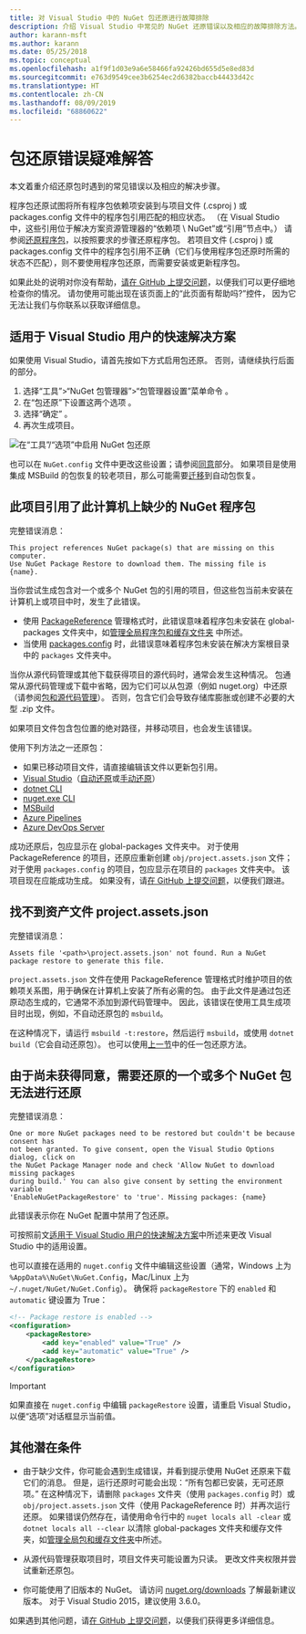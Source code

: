 ```yaml
---
title: 对 Visual Studio 中的 NuGet 包还原进行故障排除
description: 介绍 Visual Studio 中常见的 NuGet 还原错误以及相应的故障排除方法。
author: karann-msft
ms.author: karann
ms.date: 05/25/2018
ms.topic: conceptual
ms.openlocfilehash: a1f9f1d03e9a6e58466fa92426bd655d5e8ed83d
ms.sourcegitcommit: e763d9549cee3b6254ec2d6382baccb44433d42c
ms.translationtype: HT
ms.contentlocale: zh-CN
ms.lasthandoff: 08/09/2019
ms.locfileid: "68860622"
---
```

# <a name="troubleshooting-package-restore-errors"></a>包还原错误疑难解答

本文着重介绍还原包时遇到的常见错误以及相应的解决步骤。 

程序包还原试图将所有程序包依赖项安装到与项目文件 (.csproj  ) 或 packages.config  文件中的程序包引用匹配的相应状态。 （在 Visual Studio 中，这些引用位于解决方案资源管理器的“依赖项 \ NuGet”或“引用”节点中。）   请参阅[还原程序包](../consume-packages/package-restore.md#restore-packages)，以按照要求的步骤还原程序包。 若项目文件 (.csproj  ) 或 packages.config  文件中的程序包引用不正确（它们与使用程序包还原时所需的状态不匹配），则不要使用程序包还原，而需要安装或更新程序包。

如果此处的说明对你没有帮助，[请在 GitHub 上提交问题](https://github.com/NuGet/docs.microsoft.com-nuget/issues)，以便我们可以更仔细地检查你的情况。 请勿使用可能出现在该页面上的“此页面有帮助吗?”控件， 因为它无法让我们与你联系以获取详细信息。

## <a name="quick-solution-for-visual-studio-users"></a>适用于 Visual Studio 用户的快速解决方案

如果使用 Visual Studio，请首先按如下方式启用包还原。 否则，请继续执行后面的部分。

1. 选择“工具”>“NuGet 包管理器”>“包管理器设置”菜单命令  。
1. 在“包还原”下设置这两个选项  。
1. 选择“确定”  。
1. 再次生成项目。

![在“工具”/“选项”中启用 NuGet 包还原](../consume-packages/media/restore-01-autorestoreoptions.png)

也可以在 `NuGet.config` 文件中更改这些设置；请参阅[同意](#consent)部分。 如果项目是使用集成 MSBuild 的包恢复的较老项目，那么可能需要[迁移](package-restore.md#migrate-to-automatic-package-restore-visual-studio)到自动包恢复。

<a name="missing"></a>

## <a name="this-project-references-nuget-packages-that-are-missing-on-this-computer"></a>此项目引用了此计算机上缺少的 NuGet 程序包

完整错误消息：

```output
This project references NuGet package(s) that are missing on this computer.
Use NuGet Package Restore to download them. The missing file is {name}.
```

当你尝试生成包含对一个或多个 NuGet 包的引用的项目，但这些包当前未安装在计算机上或项目中时，发生了此错误。

- 使用 [PackageReference](package-references-in-project-files.md) 管理格式时，此错误意味着程序包未安装在 global-packages 文件夹中，如[管理全局程序包和缓存文件夹](managing-the-global-packages-and-cache-folders.md)  中所述。
- 当使用 [packages.config](../reference/packages-config.md) 时，此错误意味着程序包未安装在解决方案根目录中的 `packages` 文件夹中。

当你从源代码管理或其他下载获得项目的源代码时，通常会发生这种情况。 包通常从源代码管理或下载中省略，因为它们可以从包源（例如 nuget.org）中还原（请参阅[包和源代码管理](Packages-and-Source-Control.md)）。 否则，包含它们会导致存储库膨胀或创建不必要的大型 .zip 文件。

如果项目文件包含包位置的绝对路径，并移动项目，也会发生该错误。

使用下列方法之一还原包：

- 如果已移动项目文件，请直接编辑该文件以更新包引用。
- [Visual Studio](package-restore.md#restore-using-visual-studio)（[自动还原](package-restore.md#restore-packages-automatically-using-visual-studio)或[手动还原](package-restore.md#restore-packages-manually-using-visual-studio)）
- [dotnet CLI](package-restore.md#restore-using-the-dotnet-cli)
- [nuget.exe CLI](package-restore.md#restore-using-the-nugetexe-cli)
- [MSBuild](package-restore.md#restore-using-msbuild)
- [Azure Pipelines](package-restore.md#restore-using-azure-pipelines)
- [Azure DevOps Server](package-restore.md#restore-using-azure-devops-server)

成功还原后，包应显示在 global-packages  文件夹中。 对于使用 PackageReference 的项目，还原应重新创建 `obj/project.assets.json` 文件；对于使用 `packages.config` 的项目，包应显示在项目的 `packages` 文件夹中。 该项目现在应能成功生成。 如果没有，请[在 GitHub 上提交问题](https://github.com/NuGet/docs.microsoft.com-nuget/issues)，以便我们跟进。

<a name="assets"></a>

## <a name="assets-file-projectassetsjson-not-found"></a>找不到资产文件 project.assets.json

完整错误消息：

```output
Assets file '<path>\project.assets.json' not found. Run a NuGet package restore to generate this file.
```

`project.assets.json` 文件在使用 PackageReference 管理格式时维护项目的依赖项关系图，用于确保在计算机上安装了所有必需的包。 由于此文件是通过包还原动态生成的，它通常不添加到源代码管理中。 因此，该错误在使用工具生成项目时出现，例如，不自动还原包的 `msbuild`。

在这种情况下，请运行 `msbuild -t:restore`，然后运行 `msbuild`，或使用 `dotnet build`（它会自动还原包）。 也可以使用[上一节](#missing)中的任一包还原方法。

<a name="consent"></a>

## <a name="one-or-more-nuget-packages-need-to-be-restored-but-couldnt-be-because-consent-has-not-been-granted"></a>由于尚未获得同意，需要还原的一个或多个 NuGet 包无法进行还原

完整错误消息：

```output
One or more NuGet packages need to be restored but couldn't be because consent has
not been granted. To give consent, open the Visual Studio Options dialog, click on
the NuGet Package Manager node and check 'Allow NuGet to download missing packages
during build.' You can also give consent by setting the environment variable
'EnableNuGetPackageRestore' to 'true'. Missing packages: {name}
```

此错误表示你在 NuGet 配置中禁用了包还原。

可按照前文[适用于 Visual Studio 用户的快速解决方案](#quick-solution-for-visual-studio-users)中所述来更改 Visual Studio 中的适用设置。

也可以直接在适用的 `nuget.config` 文件中编辑这些设置（通常，Windows 上为 `%AppData%\NuGet\NuGet.Config`，Mac/Linux 上为 `~/.nuget/NuGet/NuGet.Config`）。 确保将 `packageRestore` 下的 `enabled` 和 `automatic` 键设置为 True：

```xml
<!-- Package restore is enabled -->
<configuration>
    <packageRestore>
        <add key="enabled" value="True" />
        <add key="automatic" value="True" />
    </packageRestore>
</configuration>
```

> [!Important]
> 如果直接在 `nuget.config` 中编辑 `packageRestore` 设置，请重启 Visual Studio，以便“选项”对话框显示当前值。

## <a name="other-potential-conditions"></a>其他潜在条件

- 由于缺少文件，你可能会遇到生成错误，并看到提示使用 NuGet 还原来下载它们的消息。 但是，运行还原时可能会出现：“所有包都已安装，无可还原项。” 在这种情况下，请删除 `packages` 文件夹（使用 `packages.config` 时）或 `obj/project.assets.json` 文件（使用 PackageReference 时）并再次运行还原。 如果错误仍然存在，请使用命令行中的 `nuget locals all -clear` 或 `dotnet locals all --clear` 以清除 global-packages  文件夹和缓存文件夹，如[管理全局包和缓存文件夹](managing-the-global-packages-and-cache-folders.md)中所述。

- 从源代码管理获取项目时，项目文件夹可能设置为只读。 更改文件夹权限并尝试重新还原包。

- 你可能使用了旧版本的 NuGet。 请访问 [ nuget.org/downloads](https://www.nuget.org/downloads) 了解最新建议版本。 对于 Visual Studio 2015，建议使用 3.6.0。

如果遇到其他问题，请[在 GitHub 上提交问题](https://github.com/NuGet/docs.microsoft.com-nuget/issues)，以便我们获得更多详细信息。
